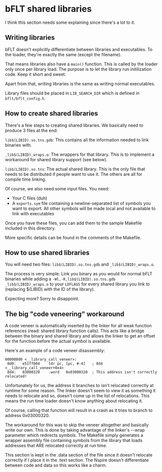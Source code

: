 # bFLT shared libraries

I think this section needs some explaining since there's a lot to it.

## Writing libraries

bFLT doesn't explicitly differentiate between libraries and executables. To the loader, they're exactly the same (except the filename).

That means libraries also have a ```main()``` function. This is called by the loader only once per library load. The purpose is to let the library run initilization code. Keep it short and sweet.

Apart from that, writing libraries is the same as writing normal executables.

Library files should be placed in ```LIB_SEARCH_DIR``` which is defined in ```bflt/bflt_config.h```.

## How to create shared libraries

There's a few steps to creating shared libraries. We basically need to produce 3 files at the end:

```lib$(LIBID).so.tns.gdb```: This contains all the information needed to link binaries with.

```_lib$(LIBID)_wraps.o```: The wrappers for that library. This is to implement a workaround for shared library support (see below).

```lib$(LIBID).so.tns```: The actual shared library. This is the only file that needs to be distributed if people want to use it. The others are all for compile time linking.


Of course, we also need some input files. You need:

* Your C files (duh)
* A ```exports.sym``` file containing a newline-separated list of symbols you want to export. All other symbols will be made local and not available to link with executables

Once you have these files, you can add them to the sample Makefile included in this directory.

More specific details can be found in the comments of the Makefile.

## How to use shared libraries

You will need two files: ```lib$(LIBID).so.tns.gdb``` and ```_lib$(LIBID)_wraps.o```.

The process is very simple. Link you binary as you would for normal bFLT binaries while adding a ```-Wl,-R,lib$(LIBID).so.tns.gdb _lib$(LIBID)_wraps.o``` to your ```LDFLAGS``` for every shared library you link to (replacing $(LIBID) with the ID of the library).

Expecting more? Sorry to disappoint.

## The big "code veneering" workaround

A code veneer is automatically inserted by the linker for all weak function references (read: shared library function calls). This acts like a bridge between the binary and shared library and allows the linker to get an offset for the function before the actual symbol is available.

Here's an example of a code veneer disassembly:

```
000008d0 <__library_call_veneer>:
 8d0:   e51ff004    ldr pc, [pc, #-4]   ; 8d4 <__library_call_veneer+0x4>
 8d4:   03000320    .word   0x03000320  ; This address isn't correctly relocated!
```

Unfortunately for us, the address it branches to isn't relocated correctly at runtime for some reason. The linker doesn't seem to view it as something it needs to relocate and so, doesn't come up in the list of relocations. This means the run time loader doesn't know anything about relocating it.

Of course, calling that function will result in a crash as it tries to branch to address 0x03000320.

The workaround for this was to skip the veneer altogether and basically write our own. This is done by taking advantage of the linker's --wrap parameter which redirects symbols. The Makefile simply generates a wrapper assembly file containing symbols from the library that loads addresses that ARE relocated correctly at run time.

This section is kept in the .data section of the file since it doesn't relocate correctly if I place it in the .text section. The Nspire doesn't differentiate between code and data so this works like a charm.